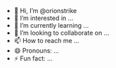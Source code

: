 - 👋 Hi, I’m @orionstrike
- 👀 I’m interested in ...
- 🌱 I’m currently learning ...
- 💞️ I’m looking to collaborate on ...
- 📫 How to reach me ...
- 😄 Pronouns: ...
- ⚡ Fun fact: ...

<!---
orionstrike/orionstrike is a ✨ special ✨ repository because its `README.md` (this file) appears on your GitHub profile.
You can click the Preview link to take a look at your changes.
--->
